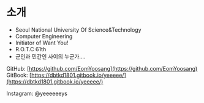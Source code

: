 # 소개

* Seoul National University Of Science&Technology
* Computer Engineering
* Initiator of Want You!
* R.O.T.C 61th
* 군인과 민간인 사이의 누군가....

GitHub: [https://github.com/EomYoosang](https://github.com/EomYoosang)  
GitBook: [https://dbtkd1801.gitbook.io/yeeeee/](https://dbtkd1801.gitbook.io/yeeeee/)

Instagram: @yeeeeeeys